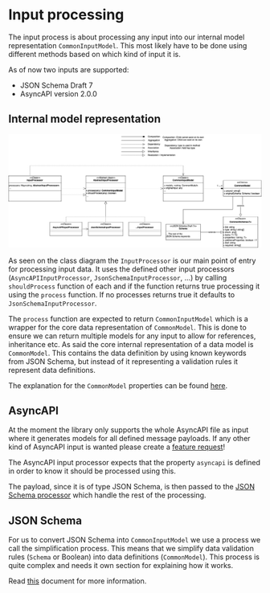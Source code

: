 # Input processing
The input process is about processing any input into our internal model representation `CommonInputModel`. This most likely have to be done using different methods based on which kind of input it is.

As of now two inputs are supported:
- JSON Schema Draft 7
- AsyncAPI version 2.0.0

## Internal model representation

<img src="./assets/class_diagram.png"
     alt="Class diagram" />

As seen on the class diagram the `InputProcessor` is our main point of entry for processing input data. It uses the defined other input processors (`AsyncAPIInputProcessor`, `JsonSchemaInputProcessor`, ...) by calling `shouldProcess` function of each and if the function returns true processing it using the `process` function. If no processes returns true it defaults to `JsonSchemaInputProcessor`. 

The `process` function are expected to return `CommonInputModel` which is a wrapper for the core data representation of `CommonModel`. This is done to ensure we can return multiple models for any input to allow for references, inheritance etc. As said the core internal representation of a data model is `CommonModel`. This contains the data definition by using known keywords from JSON Schema, but instead of it representing a validation rules it represent data definitions.

The explanation for the `CommonModel` properties can be found [here](../API.md#CommonModel).
## AsyncAPI
At the moment the library only supports the whole AsyncAPI file as input where it generates models for all defined message payloads. If any other kind of AsyncAPI input is wanted please create a [feature request](https://github.com/asyncapi/generator-model-sdk/issues/new?assignees=&labels=enhancement&template=enhancement.md)!

The AsyncAPI input processor expects that the property `asyncapi` is defined in order to know it should be processed using this.

The payload, since it is of type JSON Schema, is then passed to the [JSON Schema processor](#JSON-Schema) which handle the rest of the processing.


## JSON Schema
For us to convert JSON Schema into `CommonInputModel` we use a process we call the simplification process. This means that we simplify data validation rules (`Schema` or Boolean) into data definitions (`CommonModel`). This process is quite complex and needs it own section for explaining how it works.

Read [this](./docs/simplification.md) document for more information.

